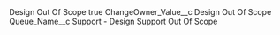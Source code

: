 <?xml version="1.0" encoding="UTF-8"?>
<CustomMetadata xmlns="http://soap.sforce.com/2006/04/metadata" xmlns:xsi="http://www.w3.org/2001/XMLSchema-instance" xmlns:xsd="http://www.w3.org/2001/XMLSchema">
    <label>Design Out Of Scope</label>
    <protected>true</protected>
    <values>
        <field>ChangeOwner_Value__c</field>
        <value xsi:type="xsd:string">Design Out Of Scope</value>
    </values>
    <values>
        <field>Queue_Name__c</field>
        <value xsi:type="xsd:string">Support - Design Support Out Of Scope</value>
    </values>
</CustomMetadata>
